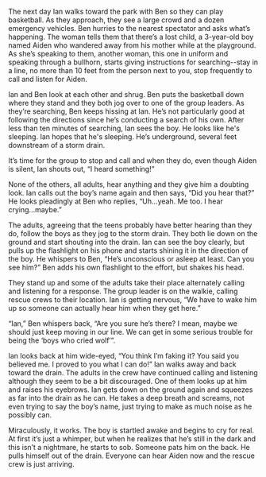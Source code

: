The next day Ian walks toward the park with Ben so they can play basketball. As they approach, they see a large crowd and a dozen emergency vehicles. Ben hurries to the nearest spectator and asks what’s happening. The woman tells them that there’s a lost child, a 3-year-old boy named Aiden who wandered away from his mother while at the playground. As she’s speaking to them, another woman, this one in uniform and speaking through a bullhorn, starts giving instructions for searching--stay in a line, no more than 10 feet from the person next to you, stop frequently to call and listen for Aiden.

Ian and Ben look at each other and shrug. Ben puts the basketball down where they stand and they both jog over to one of the group leaders. As they’re searching, Ben keeps hissing at Ian. He’s not particularly good at following the directions since he’s conducting a search of his own. After less than ten minutes of searching, Ian sees the boy. He looks like he's sleeping. Ian hopes that he's sleeping. He’s underground, several feet downstream of a storm drain.

It’s time for the group to stop and call and when they do, even though Aiden is silent, Ian shouts out, “I heard something!”

None of the others, all adults, hear anything and they give him a doubting look. Ian calls out the boy’s name again and then says, “Did you hear that?” He looks pleadingly at Ben who replies, “Uh...yeah. Me too. I hear crying...maybe.”

The adults, agreeing that the teens probably have better hearing than they do, follow the boys as they jog to the storm drain. They both lie down on the ground and start shouting into the drain. Ian can see the boy clearly, but pulls up the flashlight on his phone and starts shining it in the direction of the boy. He whispers to Ben, “He’s unconscious or asleep at least. Can you see him?” Ben adds his own flashlight to the effort, but shakes his head.

They stand up and some of the adults take their place alternately calling and listening for a response. The group leader is on the walkie, calling rescue crews to their location. Ian is getting nervous, “We have to wake him up so someone can actually hear him when they get here.”

“Ian,” Ben whispers back, “Are you sure he’s there? I mean, maybe we should just keep moving in our line. We can get in some serious trouble for being the ‘boys who cried wolf’”.

Ian looks back at him wide-eyed, “You think I’m faking it? You said you believed me. I proved to you what I can do!” Ian walks away and back toward the drain. The adults in the crew have continued calling and listening although they seem to be a bit discouraged. One of them looks up at him and raises his eyebrows. Ian gets down on the ground again and squeezes as far into the drain as he can. He takes a deep breath and screams, not even trying to say the boy’s name, just trying to make as much noise as he possibly can.

Miraculously, it works. The boy is startled awake and begins to cry for real. At first it’s just a whimper, but when he realizes that he’s still in the dark and this isn’t a nightmare, he starts to sob. Someone pats him on the back. He pulls himself out of the drain. Everyone can hear Aiden now and the rescue crew is just arriving.
